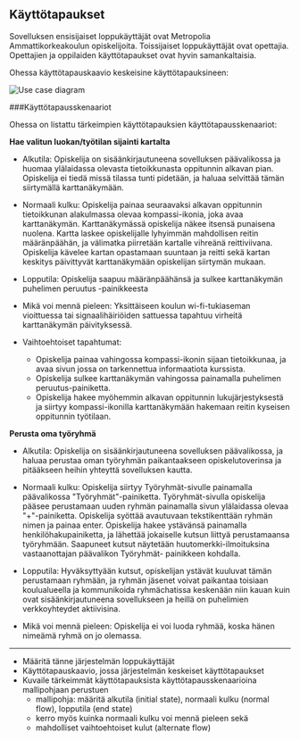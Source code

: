 ## Käyttötapaukset

Sovelluksen ensisijaiset loppukäyttäjät ovat Metropolia Ammattikorkeakoulun opiskelijoita.
Toissijaiset loppukäyttäjät ovat opettajia. Opettajien ja oppilaiden käyttötapaukset ovat hyvin 
samankaltaisia.

Ohessa käyttötapauskaavio keskeisine käyttötapauksineen:

![Use case diagram](http://users.metropolia.fi/~ilariju/UseCase_Diagram1.png)


###Käyttötapausskenaariot

Ohessa on listattu tärkeimpien käyttötapauksien käyttötapausskenaariot:

**Hae valitun luokan/työtilan sijainti kartalta**

- Alkutila: Opiskelija on sisäänkirjautuneena sovelluksen päävalikossa ja huomaa ylälaidassa olevasta 
tietoikkunasta oppitunnin alkavan pian. Opiskelija ei tiedä missä tilassa tunti pidetään, ja haluaa 
selvittää tämän siirtymällä karttanäkymään.

- Normaali kulku: Opiskelija painaa seuraavaksi alkavan oppitunnin tietoikkunan alakulmassa olevaa 
kompassi-ikonia, joka avaa karttanäkymän. Karttanäkymässä opiskelija näkee itsensä punaisena nuolena.
Kartta laskee opiskelijalle lyhyimmän mahdollisen reitin määränpäähän, ja välimatka piirretään kartalle 
vihreänä reittiviivana. Opiskelija kävelee kartan opastamaan suuntaan ja reitti sekä kartan keskitys 
päivittyvät karttanäkymään opiskelijan siirtymän mukaan. 

- Lopputila: Opiskelija saapuu määränpäähänsä ja sulkee karttanäkymän puhelimen peruutus -painikkeesta

- Mikä voi mennä pieleen: Yksittäiseen koulun wi-fi-tukiaseman vioittuessa tai signaalihäiriöiden sattuessa
tapahtuu virheitä karttanäkymän päivityksessä.

- Vaihtoehtoiset tapahtumat: 
	- Opiskelija painaa vahingossa kompassi-ikonin sijaan tietoikkunaa, ja avaa sivun jossa on tarkennettua 
	  informaatiota kurssista.
	- Opiskelija sulkee karttanäkymän vahingossa painamalla puhelimen peruutus-painiketta.
	- Opiskelija hakee myöhemmin alkavan oppitunnin lukujärjestyksestä ja siirtyy kompassi-ikonilla 
	  karttanäkymään hakemaan reitin kyseisen oppitunnin työtilaan. 
    
**Perusta oma työryhmä**

- Alkutila: Opiskelija on sisäänkirjautuneena sovelluksen päävalikossa, ja haluaa perustaa oman työryhmän
  paikantaakseen opiskelutoverinsa ja pitääkseen heihin yhteyttä sovelluksen kautta. 

- Normaali kulku: Opiskelija siirtyy Työryhmät-sivulle painamalla päävalikossa "Työryhmät"-painiketta. 
  Työryhmät-sivulla opiskelija pääsee perustamaan uuden ryhmän painamalla sivun ylälaidassa olevaa 
  "+"-painiketta. Opiskelija syöttää avautuvaan tekstikenttään ryhmän nimen ja painaa enter. Opiskelija 
  hakee ystävänsä painamalla henkilöhakupainiketta, ja lähettää jokaiselle kutsun liittyä perustamaansa
  työryhmään. Saapuneet kutsut näytetään huutomerkki-ilmoituksina vastaanottajan päävalikon Työryhmät-
  painikkeen kohdalla. 
  
- Lopputila: Hyväksyttyään kutsut, opiskelijan ystävät kuuluvat tämän perustamaan ryhmään,
  ja ryhmän jäsenet voivat paikantaa toisiaan koulualueella ja kommunikoida ryhmächatissa keskenään niin 
  kauan kuin ovat sisäänkirjautuneena sovellukseen ja heillä on puhelimien verkkoyhteydet aktiivisina.

- Mikä voi mennä pieleen: Opiskelija ei voi luoda ryhmää, koska hänen nimeämä ryhmä on jo olemassa.   

  


--------------
* Määritä tänne järjestelmän loppukäyttäjät
* Käyttötapauskaavio, jossa järjestelmän keskeiset käyttötapaukset
* Kuvaile tärkeimmät käyttötapauksista käyttötapausskenaarioina mallipohjaan perustuen
  * mallipohja: määritä alkutila (initial state), normaali kulku (normal flow), lopputila (end state)
  * kerro myös kuinka normaali kulku voi mennä pieleen sekä
  * mahdolliset vaihtoehtoiset kulut (alternate flow)